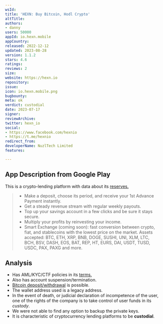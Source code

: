 ```yaml
---
wsId: 
title: 'HEXN: Buy Bitcoin, Hodl Crypto'
altTitle: 
authors:
- danny
users: 50000
appId: io.hexn.mobile
appCountry: 
released: 2022-12-12
updated: 2023-08-28
version: 1.1.2
stars: 4.6
ratings: 
reviews: 2
size: 
website: https://hexn.io
repository: 
issue: 
icon: io.hexn.mobile.png
bugbounty: 
meta: ok
verdict: custodial
date: 2023-07-17
signer: 
reviewArchive: 
twitter: hexn_io
social:
- https://www.facebook.com/hexnio
- https://t.me/hexnio
redirect_from: 
developerName: NuzlTech Limited
features: 

---
```


## App Description from Google Play

This is a crypto-lending platform with data about its [reserves.](https://hexn.io/proof-of-reserves)

> - Make a deposit, choose its period, and receive your 1st Advance Payment instantly.
> - Get a steady revenue stream with regular weekly payouts.
> - Top up your savings account in a few clicks and be sure it stays secure.
> - Multiply your profits by reinvesting your income.
> - Smart Exchange (coming soon): fast conversion between crypto, fiat, and stablecoins with the lowest price on the market. Assets accepted: BTC, ETH, XRP, BNB, DOGE, SUSHI, UNI, XLM, LTC, BCH, BSV, DASH, EOS, BAT, REP, HT, EURS, DAI, USDT, TUSD, USDC, PAX, PAXG and more.

## Analysis

- Has AML/KYC/CTF policies in its [terms.](https://hexn.io/terms-conditions)
- Also has account suspension/termination.
- [Bitcoin deposit/withdrawal](https://hexn.io/faq/how-to-make-a-deposit-150000008487) is possible.
- The wallet address used is a legacy address.
- In the event of death, or judicial declaration of incompetence of the user, one of the rights of the company is to take control of user funds in its *custody*.
- We were not able to find any option to backup the private keys.
- It is characteristic of cryptocurrency lending platforms to be **custodial**.

